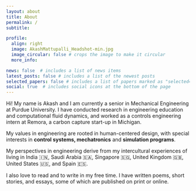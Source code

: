 ```yaml
---
layout: about
title: About
permalink: /
subtitle: 

profile:
  align: right
  image: AkashMattupalli_Headshot-min.jpg
  image_circular: false # crops the image to make it circular
  more_info: 

news: false  # includes a list of news items
latest_posts: false # includes a list of the newest posts
selected_papers: false # includes a list of papers marked as "selected={true}"
social: true  # includes social icons at the bottom of the page
---
```


Hi! My name is Akash and I am currently a senior in Mechanical Engineering at Purdue University. I have conducted research in engineering education and computational fluid dynamics, and worked as a controls engineering intern at Remora, a carbon capture start-up in Michigan. 

My values in engineering are rooted in human-centered design, with special interests in **control systems, mechatronics** and **simulation programs**. 

My perspectives in engineering derive from my intercultural experiences of living in India :india:, Saudi Arabia :saudi_arabia:, Singapore :singapore:, United Kingdom :uk:, United States :us:, and Spain :es:. 

I also love to read and to write in my free time. I have written poems, short stories, and essays, some of which are published on print or online. 